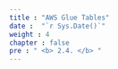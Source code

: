 ```yaml
---
title : "AWS Glue Tables"
date :  "`r Sys.Date()`" 
weight : 4 
chapter : false
pre : " <b> 2.4. </b> "
---
```

